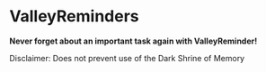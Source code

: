 # ValleyReminders
**Never forget about an important task again with ValleyReminder!**

Disclaimer: Does not prevent use of the Dark Shrine of Memory
